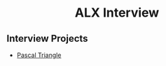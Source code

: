 # <p align='center'>ALX Interview</p>

## Interview Projects
- [Pascal Triangle](0x00-pascal_triangle/)